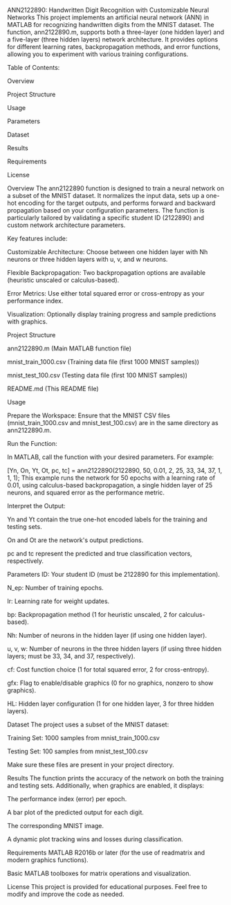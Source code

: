 ANN2122890: Handwritten Digit Recognition with Customizable Neural Networks
This project implements an artificial neural network (ANN) in MATLAB for recognizing handwritten digits from the MNIST dataset. The function, ann2122890.m, supports both a three-layer (one hidden layer) and a five-layer (three hidden layers) network architecture. It provides options for different learning rates, backpropagation methods, and error functions, allowing you to experiment with various training configurations.

Table of Contents:

Overview

Project Structure

Usage

Parameters

Dataset

Results

Requirements

License

Overview
The ann2122890 function is designed to train a neural network on a subset of the MNIST dataset. It normalizes the input data, sets up a one-hot encoding for the target outputs, and performs forward and backward propagation based on your configuration parameters. The function is particularly tailored by validating a specific student ID (2122890) and custom network architecture parameters.

Key features include:

Customizable Architecture: Choose between one hidden layer with Nh neurons or three hidden layers with u, v, and w neurons.

Flexible Backpropagation: Two backpropagation options are available (heuristic unscaled or calculus-based).

Error Metrics: Use either total squared error or cross-entropy as your performance index.

Visualization: Optionally display training progress and sample predictions with graphics.

Project Structure

ann2122890.m             (Main MATLAB function file)

mnist_train_1000.csv       (Training data file (first 1000 MNIST samples))

mnist_test_100.csv          (Testing data file (first 100 MNIST samples))

README.md                 (This README file)

Usage

Prepare the Workspace:
Ensure that the MNIST CSV files (mnist_train_1000.csv and mnist_test_100.csv) are in the same directory as ann2122890.m.

Run the Function:

In MATLAB, call the function with your desired parameters. For example:

[Yn, On, Yt, Ot, pc, tc] = ann2122890(2122890, 50, 0.01, 2, 25, 33, 34, 37, 1, 1, 1);
This example runs the network for 50 epochs with a learning rate of 0.01, using calculus-based backpropagation, a single hidden layer of 25 neurons, and squared error as the performance metric.

Interpret the Output:

Yn and Yt contain the true one-hot encoded labels for the training and testing sets.

On and Ot are the network's output predictions.

pc and tc represent the predicted and true classification vectors, respectively.

Parameters
ID: Your student ID (must be 2122890 for this implementation).

N_ep: Number of training epochs.

lr: Learning rate for weight updates.

bp: Backpropagation method (1 for heuristic unscaled, 2 for calculus-based).

Nh: Number of neurons in the hidden layer (if using one hidden layer).

u, v, w: Number of neurons in the three hidden layers (if using three hidden layers; must be 33, 34, and 37, respectively).

cf: Cost function choice (1 for total squared error, 2 for cross-entropy).

gfx: Flag to enable/disable graphics (0 for no graphics, nonzero to show graphics).

HL: Hidden layer configuration (1 for one hidden layer, 3 for three hidden layers).

Dataset
The project uses a subset of the MNIST dataset:

Training Set: 1000 samples from mnist_train_1000.csv

Testing Set: 100 samples from mnist_test_100.csv

Make sure these files are present in your project directory.

Results
The function prints the accuracy of the network on both the training and testing sets. Additionally, when graphics are enabled, it displays:

The performance index (error) per epoch.

A bar plot of the predicted output for each digit.

The corresponding MNIST image.

A dynamic plot tracking wins and losses during classification.

Requirements
MATLAB R2016b or later (for the use of readmatrix and modern graphics functions).

Basic MATLAB toolboxes for matrix operations and visualization.

License
This project is provided for educational purposes. Feel free to modify and improve the code as needed.














